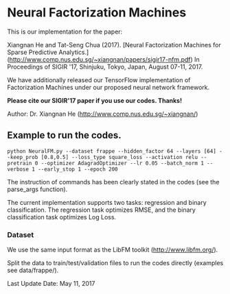 # Neural Factorization Machines

This is our implementation for the paper:

Xiangnan He and Tat-Seng Chua (2017). [Neural Factorization Machines for Sparse Predictive Analytics.] (http://www.comp.nus.edu.sg/~xiangnan/papers/sigir17-nfm.pdf) In Proceedings of SIGIR '17, Shinjuku, Tokyo,
Japan, August 07-11, 2017.

We have additionally released our TensorFlow implementation of Factorization Machines under our proposed neural network framework. 

**Please cite our SIGIR'17 paper if you use our codes. Thanks!** 

Author: Dr. Xiangnan He (http://www.comp.nus.edu.sg/~xiangnan/)

## Example to run the codes.

```
python NeuralFM.py --dataset frappe --hidden_factor 64 --layers [64] --keep_prob [0.8,0.5] --loss_type square_loss --activation relu --pretrain 0 --optimizer AdagradOptimizer --lr 0.05 --batch_norm 1 --verbose 1 --early_stop 1 --epoch 200
```
The instruction of commands has been clearly stated in the codes (see the  parse_args function). 

The current implementation supports two tasks: regression and binary classification. The regression task optimizes RMSE, and the binary classification task optimizes Log Loss. 

### Dataset
We use the same input format as the LibFM toolkit (http://www.libfm.org/). 

Split the data to train/test/validation files to run the codes directly (examples see data/frappe/). 



Last Update Date: May 11, 2017